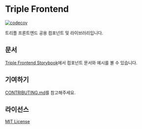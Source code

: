 # Triple Frontend

[![codecov](https://codecov.io/gh/titicacadev/triple-frontend/branch/main/graph/badge.svg?token=B1ME2OJD68)](https://codecov.io/gh/titicacadev/triple-frontend)

트리플 프론트엔드 공용 컴포넌트 및 라이브러리입니다.

## 문서

[Triple Frontend Storybook](https://storybook.triple-corp.com)에서 컴포넌트 문서와 예시를 볼 수 있습니다.

## 기여하기

[CONTRIBUTING.md](./CONTRIBUTING.md)를 참고해주세요.

## 라이선스

[MIT License](./LICENSE)
